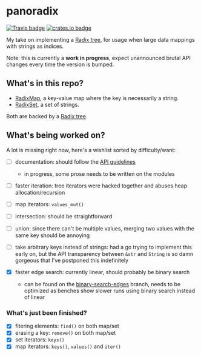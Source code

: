 panoradix
=========

[![Travis badge](https://travis-ci.org/jmcomets/panoradix.svg?branch=master)](https://travis-ci.org/jmcomets/panoradix)
[![crates.io badge](https://img.shields.io/crates/v/panoradix.svg)](https://crates.io/crates/panoradix)

My take on implementing a [Radix tree][], for usage when large data mappings with
strings as indices.

Note: this is currently a **work in progress**, expect unannounced brutal API
changes every time the version is bumped.

## What's in this repo?

- [RadixMap][], a key-value map where the key is necessarily a string.
- [RadixSet][], a set of strings.

Both are backed by a [Radix tree][].

## What's being worked on?

A lot is missing right now, here's a wishlist sorted by difficulty/want:

- [ ] documentation: should follow the [API guidelines](https://github.com/brson/rust-api-guidelines)
  - in progress, some prose needs to be written on the modules

- [ ] faster iteration: tree iterators were hacked together and abuses
                        heap allocation/recursion
- [ ] map iterators: `values_mut()`
- [ ] intersection: should be straightforward
- [ ] union: since there can't be multiple values, merging two values with the
             same key should be annoying
- [ ] take arbitrary keys instead of strings: had a go trying to implement this
      early on, but the API transparency between `&str` and `String` is so damn
      gorgeous that I've postponed this indefinitely
- [x] faster edge search: currently linear, should probably be binary search
  - can be found on the [binary-search-edges][] branch, needs to be
    optimized as benches show slower runs using binary search instead of linear

### What's just been finished?

- [x] fitering elements: `find()` on both map/set
- [x] erasing a key: `remove()` on both map/set
- [x] set iterators: `keys()`
- [x] map iterators: `keys()`, `values()` and `iter()`

[RadixMap]: https://github.com/jmcomets/panoradix/blob/master/src/map.rs
[RadixSet]: https://github.com/jmcomets/panoradix/blob/master/src/set.rs

[Radix tree]: https://en.wikipedia.org/wiki/Radix_tree

[binary-search-edges]: https://github.com/jmcomets/panoradix/tree/binary-search-edges

